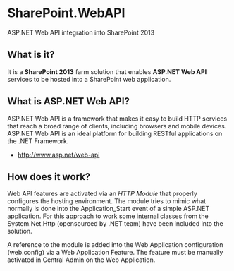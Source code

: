 # SharePoint.WebAPI
ASP.NET Web API integration into SharePoint 2013

## What is it?
It is a **SharePoint 2013** farm solution that enables **ASP.NET Web API** services to be hosted into a SharePoint web application.

## What is ASP.NET Web API?
ASP.NET Web API is a framework that makes it easy to build HTTP services that reach a broad range of clients,
including browsers and mobile devices.
ASP.NET Web API is an ideal platform for building RESTful applications on the .NET Framework.

* http://www.asp.net/web-api

## How does it work?
Web API features are activated via an *HTTP Module* that properly configures the hosting environment.
The module tries to mimic what normally is done into the Application_Start event of a simple ASP.NET application.
For this approach to work some internal classes from the System.Net.Http (opensourced by .NET team) have been included into the solution.

A reference to the module is added into the Web Application configuration (web.config) via a Web Application Feature.
The feature must be manually activated in Central Admin on the Web Application.
